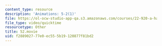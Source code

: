 ```yaml
---
content_type: resource
description: 'Animations: 5-2(1)'
file: https://ol-ocw-studio-app-qa.s3.amazonaws.com/courses/22-920-a-hands-on-introduction-to-nuclear-magnetic-resonance-january-iap-1997/f288902777e0ec555b19120877f81bd2_52.movie
file_type: video/quicktime
resourcetype: Other
title: 52.movie
uid: f2889027-77e0-ec55-5b19-120877f81bd2
---
```

